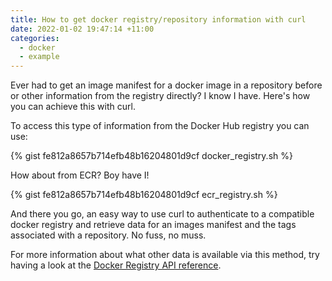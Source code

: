 ```yaml
---
title: How to get docker registry/repository information with curl
date: 2022-01-02 19:47:14 +11:00
categories:
  - docker
  - example
---
```


Ever had to get an image manifest for a docker image in a repository before or other information from the registry directly? I know I have. Here's how you can achieve this with curl.

To access this type of information from the Docker Hub registry you can use:

{% gist fe812a8657b714efb48b16204801d9cf docker_registry.sh %}

How about from ECR? Boy have I!

{% gist fe812a8657b714efb48b16204801d9cf ecr_registry.sh %}

And there you go, an easy way to use curl to authenticate to a compatible docker registry and retrieve data for an images manifest and the tags associated with a repository. No fuss, no muss.

For more information about what other data is available via this method, try having a look at the [Docker Registry API reference](https://docs.docker.com/registry/spec/api/).

